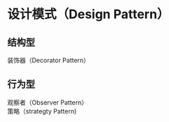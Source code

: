 # 设计模式（Design Pattern）


## 结构型
装饰器（Decorator Pattern）  


## 行为型
观察者（Observer Pattern）  
策略（strategty Pattern)  
